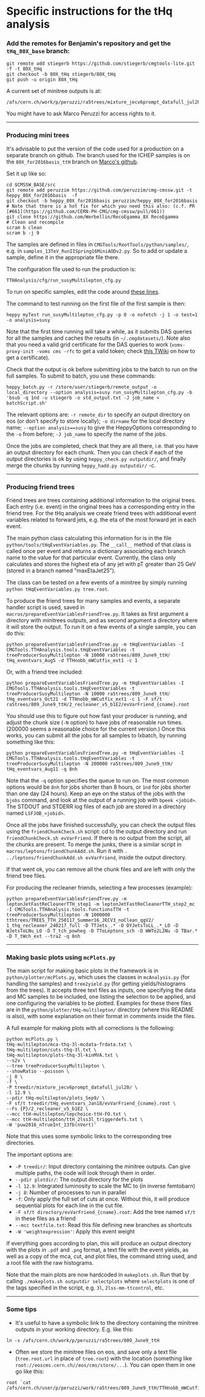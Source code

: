 # Specific instructions for the tHq analysis

### Add the remotes for Benjamin's repository and get the `tHq_80X_base` branch:

```
git remote add stiegerb https://github.com/stiegerb/cmgtools-lite.git -f -t 80X_tHq
git checkout -b 80X_tHq stiegerb/80X_tHq
git push -u origin 80X_tHq
```

A current set of minitree outputs is at:
```
/afs/cern.ch/work/p/peruzzi/ra5trees/mixture_jecv6prompt_datafull_jul20/
```
You might have to ask Marco Peruzzi for access rights to it.

----------------

### Producing mini trees

It's advisable to put the version of the code used for a production on a separate branch on github. The branch used for the ICHEP samples is on the `80X_for2016basis_ttH` branch on [Marco's github](https://github.com/peruzzim/cmgtools-lite/tree/80X_for2016basis_ttH/TTHAnalysis/cfg).

Set it up like so:

```
cd $CMSSW_BASE/src
git remote add peruzzim https://github.com/peruzzim/cmg-cmssw.git -t heppy_80X_for2016basis  -f
git checkout -b heppy_80X_for2016basis peruzzim/heppy_80X_for2016basis
# Note that there is a hot fix for which you need this also: (c.f. PR [#661](https://github.com/CERN-PH-CMG/cmg-cmssw/pull/661))
git clone https://github.com/Werbellin/RecoEgamma_8X RecoEgamma
# Clean and recompile
scram b clean
scram b -j 9
```

The samples are defined in files in `CMGTools/RootTools/python/samples/`, e.g. in `samples_13TeV_RunIISpring16MiniAODv2.py`. So to add or update a sample, define it in the appropriate file there.

The configuration file used to run the production is:
```
TTHAnalysis/cfg/run_susyMultilepton_cfg.py
```

To run on specific samples, edit the code around [these lines](https://github.com/peruzzim/cmgtools-lite/blob/80X_for2016basis_ttH/TTHAnalysis/cfg/run_susyMultilepton_cfg.py#L369).

The command to test running on the first file of the first sample is then:
```
heppy myTest run_susyMultilepton_cfg.py -p 0 -o nofetch -j 1 -o test=1 -o analysis=susy
```

Note that the first time running will take a while, as it submits DAS queries for all the samples and caches the results (in `~/.cmgdatasets/`). Note also that you need a valid grid certificate for the DAS queries to work (`voms-proxy-init -voms cms -rfc` to get a valid token; check [this TWiki](https://twiki.cern.ch/twiki/bin/view/CMSPublic/WorkBookStartingGrid#ObtainingCert) on how to get a certificate).

Check that the output is ok before submitting jobs to the batch to run on the full samples. To submit to batch, you use these commands:

```
heppy_batch.py -r /store/user/stiegerb/remote_output -o local_directory --option analysis=susy run_susyMultilepton_cfg.py -b 'bsub -q 1nd -u stiegerb -o std_output.txt -J job_name < batchScript.sh'
```

The relevant options are: `-r remote_dir` to specify an output directory on eos (or don't specify to store locally); `-o dirname` for the local directory name; `--option analysis==susy` to give the HeppyOptions corresponding to the `-o` from before; `-J job_name` to specify the name of the jobs.

Once the jobs are completed, check that they are all there, i.e. that you have an output directory for each chunk. Then you can check if each of the output directories is ok by using `heppy_check.py outputdir/`, and finally merge the chunks by running `heppy_hadd.py outputdir/` -c.

----------------

### Producing friend trees

Friend trees are trees containing additional information to the original trees. Each entry (i.e. event) in the original trees has a corresponding entry in the friend tree. For the tHq analysis we create friend trees with additional event variables related to forward jets, e.g. the eta of the most forward jet in each event.

The main python class calculating this information for is in the file `python/tools/tHqEventVariables.py`. The `__call__` method of that class is called once per event and returns a dictionary associating each branch name to the value for that particular event. Currently, the class only calculates and stores the highest eta of any jet with pT greater than 25 GeV (stored in a branch named "maxEtaJet25").

The class can be tested on a few events of a minitree by simply running `python tHqEventVariables.py tree.root`.

To produce the friend trees for many samples and events, a separate handler script is used, saved in `macros/prepareEventVariablesFriendTree.py`. It takes as first argument a directory with minitrees outputs, and as second argument a directory where it will store the output. To run it on a few events of a single sample, you can do this:
```
python prepareEventVariablesFriendTree.py -m tHqEventVariables -I CMGTools.TTHAnalysis.tools.tHqEventVariables -t treeProducerSusyMultilepton -N 10000 ra5trees/809_June9_ttH/ tHq_eventvars_Aug5 -d TTHnobb_mWCutfix_ext1 -c 1
```

Or, with a friend tree included:
```
python prepareEventVariablesFriendTree.py -m tHqEventVariables -I CMGTools.TTHAnalysis.tools.tHqEventVariables -t treeProducerSusyMultilepton -N 10000 ra5trees/809_June9_ttH/ tHq_eventvars_Oct21 -d TTHnobb_mWCutfix_ext1 -c 1 -F sf/t ra5trees/809_June9_ttH/2_recleaner_v5_b1E2/evVarFriend_{cname}.root
```

You should use this to figure out how fast your producer is running, and adjust the chunk size (`-N` option) to have jobs of reasonable run times. (200000 seems a reasonable choice for the current version.) Once this works, you can submit all the jobs for all samples to lxbatch, by running something like this:
```
python prepareEventVariablesFriendTree.py -m tHqEventVariables -I CMGTools.TTHAnalysis.tools.tHqEventVariables -t treeProducerSusyMultilepton -N 200000 ra5trees/809_June9_ttH/ tHq_eventvars_Aug11 -q 8nh
```

Note that the `-q` option specifies the queue to run on. The most common options would be `8nh` for jobs shorter than 8 hours, or `1nd` for jobs shorter than one day (24 hours). Keep an eye on the status of the jobs with the `bjobs` command, and look at the output of a running job with `bpeek <jobid>`. The STDOUT and STDERR log files of each job are stored in a directory named `LSFJOB_<jobid>`.

Once all the jobs have finished successfully, you can check the output files using the `friendChunkCheck.sh` script: cd to the output directory and run `friendChunkCheck.sh evVarFriend`. If there is no output from the script, all the chunks are present. To merge the junks, there is a similar script in `macros/leptons/friendChunkAdd.sh`. Run it with `. ../leptons/friendChunkAdd.sh evVarFriend`, inside the output directory.

If that went ok, you can remove all the chunk files and are left with only the friend tree files.

For producing the recleaner friends, selecting a few processes (example):

```
python prepareEventVariablesFriendTree.py -m leptonJetFastReCleanerTTH_step1 -m leptonJetFastReCleanerTTH_step2_mc -I CMGTools.TTHAnalysis.tools.functionsTTH -t treeProducerSusyMultilepton -N 1000000 tthtrees/TREES_TTH_250117_Summer16_JECV3_noClean_qgV2/ 1_thq_recleaner_240217_full -D TTJets_.* -D DYJetsToLL_.*_LO -D WJetsToLNu_LO -D T_tch_powheg -D TToLeptons_sch -D WWTo2L2Nu -D TBar.* -D T_tWch_ext --tra2 -q 8nh
```

----------------

### Making basic plots using `mcPlots.py`

The main script for making basic plots in the framework is in `python/plotter/mcPlots.py`, which uses the classes in `mcAnalysis.py` (for handling the samples) and `tree2yield.py` (for getting yields/histograms from the trees). It accepts three text files as inputs, one specifying the data and MC samples to be included, one listing the selection to be applied, and one configuring the variables to be plotted. Examples for these there files are in the `python/plotter/tHq-multilepton/` directory (where this README is also), with some explanation on their format in comments inside the files.

A full example for making plots with all corrections is the following:

```
python mcPlots.py \
tHq-multilepton/mca-thq-3l-mcdata-frdata.txt \
tHq-multilepton/cuts-thq-3l.txt \
tHq-multilepton/plots-thq-3l-kinMVA.txt \
--s2v \
--tree treeProducerSusyMultilepton \
--showRatio --poisson \
-j 8 \
-f \
-P treedir/mixture_jecv6prompt_datafull_jul20/ \
-l 12.9 \
--pdir tHq-multilepton/plots_Sep9/ \
-F sf/t treedir/tHq_eventvars_Jan18/evVarFriend_{cname}.root \
--Fs {P}/2_recleaner_v5_b1E2 \
--mcc ttH-multilepton/lepchoice-ttH-FO.txt \
--mcc ttH-multilepton/ttH_2lss3l_triggerdefs.txt \
-W 'puw2016_nTrueInt_13fb(nVert)'
```

Note that this uses some symbolic links to the corresponding tree directories.

The important options are:

- `-P treedir/`: Input directory containing the minitree outputs. Can give multiple paths, the code will look through them in order.
- `--pdir plotdir/`: The output directory for the plots
- `-l 12.9`: Integrated luminosity to scale the MC to (in inverse femtobarn)
- `-j 8`: Number of processes to run in parallel
- `-f`: Only apply the full set of cuts at once. Without this, it will produce sequential plots for each line in the cut file.
- `-F sf/t directory/evVarFriend_{cname}.root`: Add the tree named `sf/t` in these files as a friend
- `--mcc textfile.txt`: Read this file defining new branches as shortcuts
- `-W 'weightexpression'`: Apply this event weight

If everything goes according to plan, this will produce an output directory with the plots in `.pdf` and `.png` format, a text file with the event yields, as well as a copy of the mca, cut, and plot files, the command string used, and a root file with the raw histograms.

Note that the main plots are now hardcoded in `makeplots.sh`. Run that by calling `./makeplots.sh outputdir selectplots` where `selectplots` is one of the tags specified in the script, e.g. `3l`, `2lss-mm-ttcontrol`, etc.

----------------

### Some tips

- It's useful to have a symbolic link to the directory containing the minitree outputs in your working directory. E.g. like this:

```
ln -s /afs/cern.ch/work/p/peruzzi/ra5trees/809_June9_ttH
```

- Often we store the minitree files on eos, and save only a text file (`tree.root.url` in place of `tree.root`) with the location (something like `root://eoscms.cern.ch//eos/cms/store/...`). You can open them in one go like this:

```
root `cat /afs/cern.ch/user/p/peruzzi/work/ra5trees/809_June9_ttH/TTHnobb_mWCutfix_ext1/treeProducerSusyMultilepton/tree.root.url`
```

